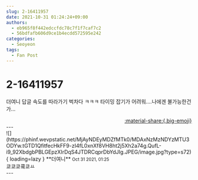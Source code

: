 ```yaml
---
slug: 2-16411957
date: 2021-10-31 01:24:24+09:00
authors:
  - eb965f8f442edccfdc78c7f1f7caf7c2
  - 56bdfafb606d9ce1b4ecdd572595e242
categories:
  - Seoyeon
tags:
  - Fan Post
---
```


# 2-16411957

<div class="post-container" markdown="1">
<div class="content-container md-sidebar__scrollwrap" markdown="1">

더여니 답글 속도를 따라가기 벅차다 ㅋㅋㅋ 타이밍 잡기가 어려워....나에겐 불가능한건가...

</div>
</div>

<div style="text-align: right;" markdown="1">
<a href="https://weverse.io/fromis9/fanpost/2-16411957" style="text-align: right;">:material-share:{.big-emoji}</a>
</div>
---

<div class="comments-container md-sidebar__scrollwrap" markdown="1">
<div class="comment" markdown="1">
<div class='id-container' markdown="1">
![](https://phinf.wevpstatic.net/MjAyNDEyMDZfMTk0/MDAxNzMzNDYzMTU3ODYw.tGTD1QfitfecHkFF9-zI4fL0xnXf8VH8ht2j5Xh2a74g.QufL-i9_92XbdgbPBLGEpzXIrDqS4JTDRCqprDbYdJIg.JPEG/image.jpg?type=s72){ loading=lazy }
**<span class="artist">더여니</span>** <small>Oct 31 2021, 01:25</small><br>
</div>
<div class='comment-body' markdown="1">
쿄쿄쿄쿜쿄ㅛ
</div>
</div>
</div>
---
